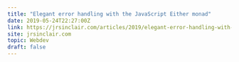 ```yaml
---
title: "Elegant error handling with the JavaScript Either monad"
date: 2019-05-24T22:27:00Z
link: https://jrsinclair.com/articles/2019/elegant-error-handling-with-the-js-either-monad/?utm_medium=RSS&utm_source=hune
site: jrsinclair.com
topic: Webdev
draft: false
---
```

